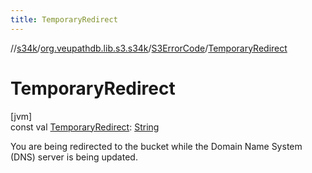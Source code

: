 ```yaml
---
title: TemporaryRedirect
---
```

//[s34k](../../../index.html)/[org.veupathdb.lib.s3.s34k](../index.html)/[S3ErrorCode](index.html)/[TemporaryRedirect](-temporary-redirect.html)



# TemporaryRedirect



[jvm]\
const val [TemporaryRedirect](-temporary-redirect.html): [String](https://kotlinlang.org/api/latest/jvm/stdlib/kotlin/-string/index.html)



You are being redirected to the bucket while the Domain Name System (DNS) server is being updated.




